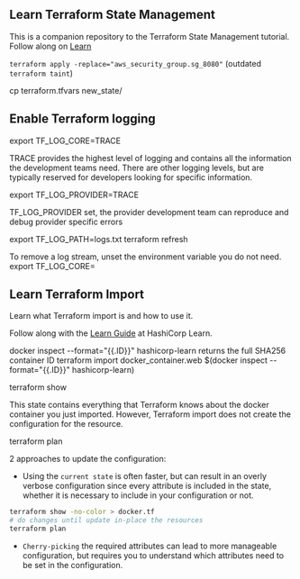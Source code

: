 ## Learn Terraform State Management

This is a companion repository to the Terraform State Management tutorial. Follow along on [Learn](https://learn.hashicorp.com/tutorials/terraform/state-cli?in=terraform/state)


`terraform apply -replace="aws_security_group.sg_8080"` (outdated `terraform taint`)

cp terraform.tfvars new_state/


## Enable Terraform logging

export TF_LOG_CORE=TRACE

TRACE provides the highest level of logging and contains all the information the development teams need. There are other logging levels, but are typically reserved for developers looking for specific information.

export TF_LOG_PROVIDER=TRACE

TF_LOG_PROVIDER set, the provider development team can reproduce and debug provider specific errors

export TF_LOG_PATH=logs.txt
terraform refresh


To remove a log stream, unset the environment variable you do not need.
export TF_LOG_CORE=



## Learn Terraform Import

Learn what Terraform import is and how to use it.

Follow along with the [Learn Guide](https://learn.hashicorp.com/terraform/state/import) at
HashiCorp Learn.


docker inspect --format="{{.ID}}" hashicorp-learn returns the full SHA256 container ID
terraform import docker_container.web $(docker inspect --format="{{.ID}}" hashicorp-learn)

terraform show

This state contains everything that Terraform knows about the docker container you just imported. However, Terraform import does not create the configuration for the resource.

terraform plan

2 approaches to update the configuration:
* Using the `current state` is often faster, but can result in an overly verbose configuration since every attribute is included in the state, whether it is necessary to include in your configuration or not.
```bash
terraform show -no-color > docker.tf
# do changes until update in-place the resources 
terraform plan
```

* `Cherry-picking` the required attributes can lead to more manageable configuration, but requires you to understand which attributes need to be set in the configuration.
```bash

```